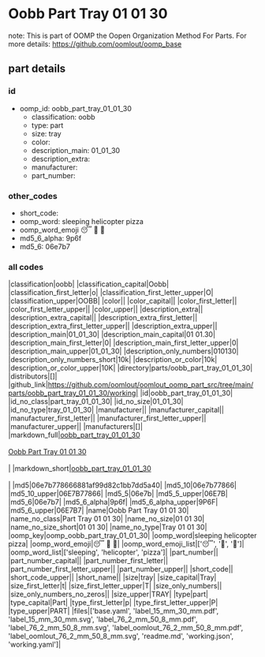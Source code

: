 # Oobb Part Tray 01 01 30  

note: This is part of OOMP the Oopen Organization Method For Parts. For more details: https://github.com/oomlout/oomp_base

##  part details





### id
* oomp_id: oobb_part_tray_01_01_30
  * classification: oobb
  * type: part
  * size: tray
  * color: 
  * description_main: 01_01_30
  * description_extra: 
  * manufacturer: 
  * part_number: 

### other_codes
* short_code: 
* oomp_word: sleeping helicopter pizza
* oomp_word_emoji :sleeping: :helicopter: :pizza:
* md5_6_alpha: 9p6f
* md5_6: 06e7b7

### all codes 
|classification|oobb|
|classification_capital|Oobb|
|classification_first_letter|o|
|classification_first_letter_upper|O|
|classification_upper|OOBB|
|color||
|color_capital||
|color_first_letter||
|color_first_letter_upper||
|color_upper||
|description_extra||
|description_extra_capital||
|description_extra_first_letter||
|description_extra_first_letter_upper||
|description_extra_upper||
|description_main|01_01_30|
|description_main_capital|01 01.30|
|description_main_first_letter|0|
|description_main_first_letter_upper|0|
|description_main_upper|01_01_30|
|description_only_numbers|010130|
|description_only_numbers_short|10k|
|description_or_color|10k|
|description_or_color_upper|10K|
|directory|parts/oobb_part_tray_01_01_30|
|distributors|[]|
|github_link|https://github.com/oomlout/oomlout_oomp_part_src/tree/main/parts/oobb_part_tray_01_01_30/working|
|id|oobb_part_tray_01_01_30|
|id_no_class|part_tray_01_01_30|
|id_no_size|01_01_30|
|id_no_type|tray_01_01_30|
|manufacturer||
|manufacturer_capital||
|manufacturer_first_letter||
|manufacturer_first_letter_upper||
|manufacturer_upper||
|manufacturers|[]|
|markdown_full|[oobb_part_tray_01_01_30](https://github.com/oomlout/oomlout_oomp_part_src/tree/main/parts/oobb_part_tray_01_01_30/working)<br>[](https://github.com/oomlout/oomlout_oomp_part_src/tree/main/parts/oobb_part_tray_01_01_30/working)<br>[Oobb Part Tray 01 01 30](https://github.com/oomlout/oomlout_oomp_part_src/tree/main/parts/oobb_part_tray_01_01_30/working)<br><br>|
|markdown_short|[oobb_part_tray_01_01_30](https://github.com/oomlout/oomlout_oomp_part_src/tree/main/parts/oobb_part_tray_01_01_30/working)<br><br>|
|md5|06e7b778666881af99d82c1bb7dd5a40|
|md5_10|06e7b77866|
|md5_10_upper|06E7B77866|
|md5_5|06e7b|
|md5_5_upper|06E7B|
|md5_6|06e7b7|
|md5_6_alpha|9p6f|
|md5_6_alpha_upper|9P6F|
|md5_6_upper|06E7B7|
|name|Oobb Part Tray 01 01 30|
|name_no_class|Part Tray 01 01 30|
|name_no_size|01 01 30|
|name_no_size_short|01 01 30|
|name_no_type|Tray 01 01 30|
|oomp_key|oomp_oobb_part_tray_01_01_30|
|oomp_word|sleeping helicopter pizza|
|oomp_word_emoji|:sleeping: :helicopter: :pizza:|
|oomp_word_emoji_list|[':sleeping:', ':helicopter:', ':pizza:']|
|oomp_word_list|['sleeping', 'helicopter', 'pizza']|
|part_number||
|part_number_capital||
|part_number_first_letter||
|part_number_first_letter_upper||
|part_number_upper||
|short_code||
|short_code_upper||
|short_name||
|size|tray|
|size_capital|Tray|
|size_first_letter|t|
|size_first_letter_upper|T|
|size_only_numbers||
|size_only_numbers_no_zeros||
|size_upper|TRAY|
|type|part|
|type_capital|Part|
|type_first_letter|p|
|type_first_letter_upper|P|
|type_upper|PART|
|files|['base.yaml', 'label_15_mm_30_mm.pdf', 'label_15_mm_30_mm.svg', 'label_76_2_mm_50_8_mm.pdf', 'label_76_2_mm_50_8_mm.svg', 'label_oomlout_76_2_mm_50_8_mm.pdf', 'label_oomlout_76_2_mm_50_8_mm.svg', 'readme.md', 'working.json', 'working.yaml']|

